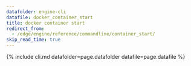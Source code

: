 ```yaml
---
datafolder: engine-cli
datafile: docker_container_start
title: docker container start
redirect_from:
  - /edge/engine/reference/commandline/container_start/
skip_read_time: true
---
```

<!--
This page is automatically generated from Docker's source code. If you want to
suggest a change to the text that appears here, open a ticket or pull request
in the source repository on GitHub:

https://github.com/docker/cli
-->

{% include cli.md datafolder=page.datafolder datafile=page.datafile %}

